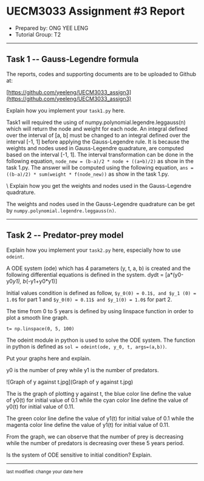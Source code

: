 UECM3033 Assignment #3 Report
========================================================

- Prepared by: ONG YEE LENG
- Tutorial Group: T2

--------------------------------------------------------

## Task 1 --  Gauss-Legendre formula

The reports, codes and supporting documents are to be uploaded to Github at: 

[https://github.com/yeeleng/UECM3033_assign3](https://github.com/yeeleng/UECM3033_assign3)


Explain how you implement your `task1.py` here.

Task1 will required the using of numpy.polynomial.legendre.leggauss(n) which will return the node and weight for each node. 
An integral defined over the interval of [a, b] must be changed to an integral defined over the interval [-1, 1] before applying the Gauss-Legendre rule. 
It is because the weights and nodes used in Gauss-Legendre quadrature, are computed based on the interval [-1, 1].
The interval transformation can be done in the following equation, `node_new = (b-a)/2 * node + ((a+b)/2)` as show in the task 1.py.
The answer will be computed using the following equation, `ans = ((b-a)/2) * sum(weight * f(node_new))` as show in the task 1.py.

\\
Explain how you get the weights and nodes used in the Gauss-Legendre quadrature.

The weights and nodes used in the Gauss-Legendre quadrature can be get by `numpy.polynomial.legendre.leggauss(n)`.

---------------------------------------------------------

## Task 2 -- Predator-prey model

Explain how you implement your `task2.py` here, especially how to use `odeint`.

A ODE system (ode) which has 4 parameters (y, t, a, b) is created and the following differential equations is defined in the system. dydt = [a*(y0-y0*y1), b*(-y1+y0*y1)]

Initial values condition is defined as follow, `$y_0(0) = 0.1$, and $y_1 (0) = 1.0$` for part 1 and `$y_0(0) = 0.11$ and $y_1(0) = 1.0$` for part 2.

The time from 0 to 5 years is defined by using linspace function in order to plot a smooth line graph.

`t= np.linspace(0, 5, 100)`

The odeint module in python is used to solve the ODE system. 
The function in python is defined as `sol = odeint(ode, y_0, t, args=(a,b))`.

Put your graphs here and explain.

y0 is the number of prey while y1 is the number of predators.

![Graph of y against t.jpg](Graph of y against t.jpg)

The is the graph of plotting y against t, the blue color line define the value of y0(t) for initial value of 0.1 while the cyan color line define the value of y0(t) for initial value of 0.11.

The green color line define the value of y1(t) for initial value of 0.1 while the magenta color line define the value of y1(t) for initial value of 0.11.

From the graph, we can observe that the number of prey is decreasing while the number of predators is decreasing over these 5 years period.



Is the system of ODE sensitive to initial condition? Explain.

-----------------------------------

<sup>last modified: change your date here</sup>
